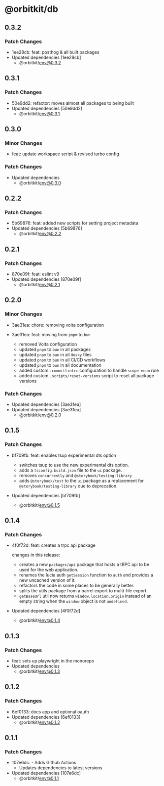 # @orbitkit/db

## 0.3.2

### Patch Changes

- 1ee28cb: feat: posthog & all built packages
- Updated dependencies [1ee28cb]
  - @orbitkit/env@0.3.2

## 0.3.1

### Patch Changes

- 50e9dd2: refactor: moves almost all packages to being built
- Updated dependencies [50e9dd2]
  - @orbitkit/env@0.3.1

## 0.3.0

### Minor Changes

- feat: update workspace script & revised turbo config

### Patch Changes

- Updated dependencies
  - @orbitkit/env@0.3.0

## 0.2.2

### Patch Changes

- 5b69876: feat: added new scripts for setting project metadata
- Updated dependencies [5b69876]
  - @orbitkit/env@0.2.2

## 0.2.1

### Patch Changes

- 870e09f: feat: eslint v9
- Updated dependencies [870e09f]
  - @orbitkit/env@0.2.1

## 0.2.0

### Minor Changes

- 3ae31ea: chore: removing volta configuration
- 3ae31ea: feat: moving from `pnpm` to `bun`

  - removed Volta configuration
  - updated `pnpm` to `bun` in all packages
  - updated `pnpm` to `bun` in all `Husky` files
  - updated `pnpm` to `bun` in all CI/CD workflows
  - updated `pnpm` to `bun` in all documentation
  - added custom `.commitlintrc` configuration to handle `scope-enum` rule
  - added custom `.scripts/reset-versions` script to reset all package versions

### Patch Changes

- Updated dependencies [3ae31ea]
- Updated dependencies [3ae31ea]
  - @orbitkit/env@0.2.0

## 0.1.5

### Patch Changes

- bf709fb: feat: enables tsup experimental dts option

  - switches tsup to use the new experimental dts option.
  - adds a `tsconfig.build.json` file to the `ui` package.
  - removes `concurrently` and `@storybook/testing-library`
  - adds `@storybook/test` to the `ui` package as a replacement for `@storybook/testing-library` due to deprecation.

- Updated dependencies [bf709fb]
  - @orbitkit/env@0.1.5

## 0.1.4

### Patch Changes

- 4f0f72d: feat: creates a trpc api package

  changes in this release:

  - creates a new `packages/api` package that hosts a tRPC api to be used for the web application.
  - renames the lucia auth `getSession` function to `auth` and provides a new uncached version of it.
  - refactors the code in some places to be generally better.
  - splits the utils package from a barrel export to multi-file export.
  - `getBaseUrl` util now returns `window.location.origin` instead of an empty string when the `window` object is not `undefined`.

- Updated dependencies [4f0f72d]
  - @orbitkit/env@0.1.4

## 0.1.3

### Patch Changes

- feat: sets up playwright in the monorepo
- Updated dependencies
  - @orbitkit/env@0.1.3

## 0.1.2

### Patch Changes

- 6ef0133: docs app and optional oauth
- Updated dependencies [6ef0133]
  - @orbitkit/env@0.1.2

## 0.1.1

### Patch Changes

- 107e6dc: - Adds Github Actions
  - Updates dependencies to latest versions
- Updated dependencies [107e6dc]
  - @orbitkit/env@0.1.1

